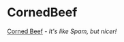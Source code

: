 # CornedBeef

[Corned Beef](https://en.wikipedia.org/wiki/Corned_beef) - _It's like Spam, but nicer!_
